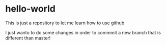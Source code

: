 # hello-world
This is just a repository to let me learn how to use github

I just wanto to do some changes in order to commmit a new branch that is different than master!
